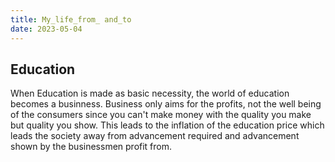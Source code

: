 ```yaml
---
title: My_life_from_ and_to
date: 2023-05-04
---
```

## Education

When Education is made as basic necessity, the world of education becomes a businness. Business only aims for the profits, not the well being of the consumers since you can't make money with the quality you make but quality you show. This leads to the inflation of the education price which leads the society away from advancement required and advancement shown by the businessmen profit from.
